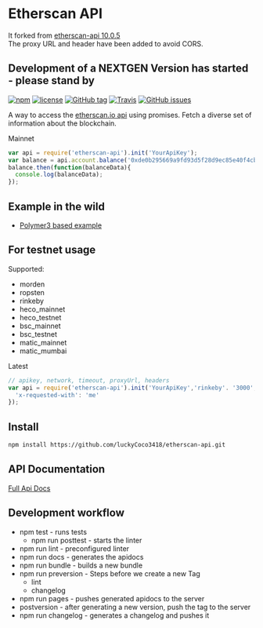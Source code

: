 # Etherscan API

It forked from [etherscan-api 10.0.5](https://github.com/sebs/etherscan-api/tree/v10.0.5)<br>
The proxy URL and header have been added to avoid CORS.

## Development of a NEXTGEN Version has started - please stand by

[![npm](https://img.shields.io/npm/dt/etherscan-api.svg)](https://www.npmjs.com/package/etherscan-api)
[![license](https://img.shields.io/github/license/sebs/etherscan-api.svg)](https://github.com/sebs/etherscan-api/blob/master/LICENSE.md)
[![GitHub tag](https://img.shields.io/github/tag/sebs/etherscan-api.svg)](https://github.com/sebs/etherscan-api)
[![Travis](https://img.shields.io/travis/sebs/etherscan-api.svg)](https://travis-ci.org/sebs/etherscan-api)
[![GitHub issues](https://img.shields.io/github/issues/sebs/etherscan-api.svg)](https://github.com/sebs/etherscan-api/issues)

A way to access the [etherscan.io api](https://etherscan.io/apis) using promises. Fetch a diverse set of information about the blockchain.

Mainnet


```javascript
var api = require('etherscan-api').init('YourApiKey');
var balance = api.account.balance('0xde0b295669a9fd93d5f28d9ec85e40f4cb697bae');
balance.then(function(balanceData){
  console.log(balanceData);
});
```
## Example in the wild

* [Polymer3 based example](https://github.com/hiherto-elements/test-app)

## For testnet usage

Supported:

* morden
* ropsten
* rinkeby
* heco_mainnet
* heco_testnet
* bsc_mainnet
* bsc_testnet
* matic_mainnet
* matic_mumbai

Latest

```javascript
// apikey, network, timeout, proxyUrl, headers
var api = require('etherscan-api').init('YourApiKey','rinkeby'. '3000', 'https://cors-anywhere.herokuapp.com/', {
  'x-requested-with': 'me'
});
```


## Install

 ```bash
 npm install https://github.com/luckyCoco3418/etherscan-api.git
 ```


## API Documentation

[Full Api Docs](https://sebs.github.io/etherscan-api/)


## Development workflow

* npm test  - runs tests
  * npm run posttest - starts the linter
* npm run lint - preconfigured linter
* npm run docs - generates the apidocs
* npm run bundle - builds a new bundle
* npm run preversion - Steps before we create a new Tag
  * lint
  * changelog
* npm run pages - pushes generated apidocs to the server
* postversion - after generating a new version, push the tag to the server
* npm run changelog - generates a changelog and pushes it
